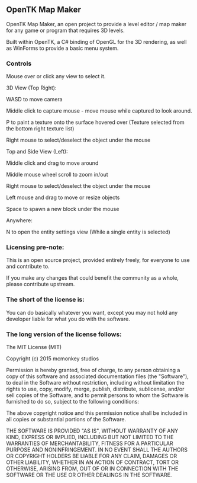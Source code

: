 OpenTK Map Maker
----------------

OpenTK Map Maker, an open project to provide a level editor / map maker for any game or program that requires 3D levels.

Built within OpenTK, a C# binding of OpenGL for the 3D rendering, as well as WinForms to provide a basic menu system.

### Controls

Mouse over or click any view to select it.

3D View (Top Right):

WASD to move camera

Middle click to capture mouse - move mouse while captured to look around.

P to paint a texture onto the surface hovered over (Texture selected from the bottom right texture list)

Right mouse to select/deselect the object under the mouse

Top and Side View (Left):

Middle click and drag to move around

Middle mouse wheel scroll to zoom in/out

Right mouse to select/deselect the object under the mouse

Left mouse and drag to move or resize objects

Space to spawn a new block under the mouse

Anywhere:

N to open the entity settings view (While a single entity is selected)

### Licensing pre-note:

This is an open source project, provided entirely freely, for everyone to use and contribute to.

If you make any changes that could benefit the community as a whole, please contribute upstream.

### The short of the license is:

You can do basically whatever you want, except you may not hold any developer liable for what you do with the software.

### The long version of the license follows:

The MIT License (MIT)

Copyright (c) 2015 mcmonkey studios

Permission is hereby granted, free of charge, to any person obtaining a copy
of this software and associated documentation files (the "Software"), to deal
in the Software without restriction, including without limitation the rights
to use, copy, modify, merge, publish, distribute, sublicense, and/or sell
copies of the Software, and to permit persons to whom the Software is
furnished to do so, subject to the following conditions:

The above copyright notice and this permission notice shall be included in all
copies or substantial portions of the Software.

THE SOFTWARE IS PROVIDED "AS IS", WITHOUT WARRANTY OF ANY KIND, EXPRESS OR
IMPLIED, INCLUDING BUT NOT LIMITED TO THE WARRANTIES OF MERCHANTABILITY,
FITNESS FOR A PARTICULAR PURPOSE AND NONINFRINGEMENT. IN NO EVENT SHALL THE
AUTHORS OR COPYRIGHT HOLDERS BE LIABLE FOR ANY CLAIM, DAMAGES OR OTHER
LIABILITY, WHETHER IN AN ACTION OF CONTRACT, TORT OR OTHERWISE, ARISING FROM,
OUT OF OR IN CONNECTION WITH THE SOFTWARE OR THE USE OR OTHER DEALINGS IN THE
SOFTWARE.
